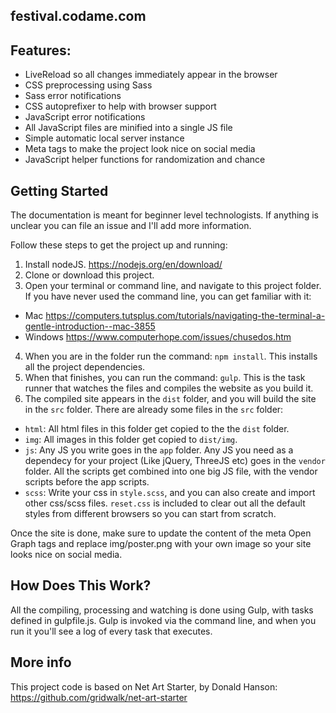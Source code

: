 ## festival.codame.com

## Features:
- LiveReload so all changes immediately appear in the browser
- CSS preprocessing using Sass
- Sass error notifications
- CSS autoprefixer to help with browser support
- JavaScript error notifications
- All JavaScript files are minified into a single JS file
- Simple automatic local server instance
- Meta tags to make the project look nice on social media
- JavaScript helper functions for randomization and chance

## Getting Started

The documentation is meant for beginner level technologists. If anything is unclear you can file an issue and I'll add more information. 

Follow these steps to get the project up and running:

1. Install nodeJS. https://nodejs.org/en/download/
2. Clone or download this project.
3. Open your terminal or command line, and navigate to this project folder. If you have never used the command line, you can get familiar with it:
 - Mac https://computers.tutsplus.com/tutorials/navigating-the-terminal-a-gentle-introduction--mac-3855
 - Windows https://www.computerhope.com/issues/chusedos.htm
4. When you are in the folder run the command: `npm install`. This installs all the project dependencies.
5. When that finishes, you can run the command: `gulp`. This is the task runner that watches the files and compiles the website as you build it.
6. The compiled site appears in the `dist` folder, and you will build the site in the `src` folder. There are already some files in the `src` folder:
 - `html`: All html files in this folder get copied to the the `dist` folder.
 - `img`: All images in this folder get copied to `dist/img`.
 - `js`: Any JS you write goes in the `app` folder. Any JS you need as a dependecy for your project (Like jQuery, ThreeJS etc) goes in the `vendor` folder. All the scripts get combined into one big JS file, with the vendor scripts before the app scripts.
 - `scss`: Write your css in `style.scss`, and you can also create and import other css/scss files. `reset.css` is included to clear out all the default styles from different browsers so you can start from scratch.
 
Once the site is done, make sure to update the content of the meta Open Graph tags and replace img/poster.png with your own image so your site looks nice on social media.

## How Does This Work?

All the compiling, processing and watching is done using Gulp, with tasks defined in gulpfile.js. Gulp is invoked via the command line, and when you run it you'll see a log of every task that executes.

## More info

This project code is based on Net Art Starter, by Donald Hanson:
https://github.com/gridwalk/net-art-starter

